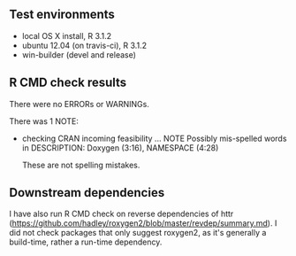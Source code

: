 ## Test environments
* local OS X install, R 3.1.2
* ubuntu 12.04 (on travis-ci), R 3.1.2
* win-builder (devel and release)

## R CMD check results
There were no ERRORs or WARNINGs. 

There was 1 NOTE:

* checking CRAN incoming feasibility ... NOTE
  Possibly mis-spelled words in DESCRIPTION:
  Doxygen (3:16), NAMESPACE (4:28)

  These are not spelling mistakes.

## Downstream dependencies
I have also run R CMD check on reverse dependencies of httr 
(https://github.com/hadley/roxygen2/blob/master/revdep/summary.md). I did not check packages that only suggest roxygen2, as it's generally a build-time, rather a run-time dependency.
